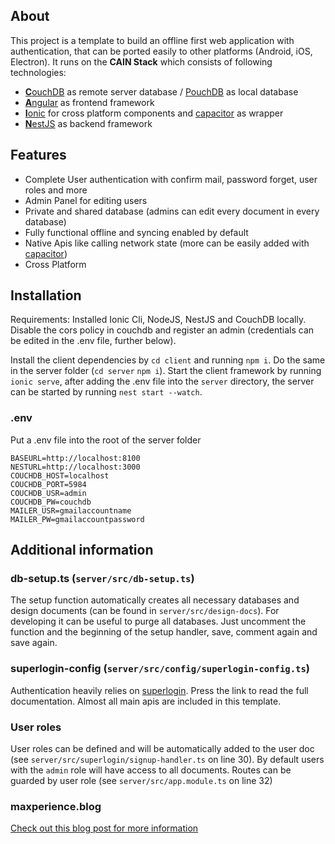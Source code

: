 ## About
This project is a template to build an offline first web application with authentication, that can be ported easily to other platforms (Android, iOS, Electron). It runs on the **CAIN Stack** which consists of following technologies:
- [**C**ouchDB](https://couchdb.apache.org/) as remote server database / [PouchDB](https://pouchdb.com/) as local database
- [**A**ngular](https://angular.io/) as frontend framework
- [**I**onic](https://ionicframework.com/) for cross platform components and [capacitor](https://capacitor.ionicframework.com/) as wrapper
- [**N**estJS](https://nestjs.com/) as backend framework

## Features
- Complete User authentication with confirm mail, password forget, user roles and more
- Admin Panel for editing users
- Private and shared database (admins can edit every document in every database)
- Fully functional offline and syncing enabled by default
- Native Apis like calling network state (more can be easily added with [capacitor](https://capacitor.ionicframework.com/))
- Cross Platform 

## Installation
Requirements: Installed Ionic Cli, NodeJS, NestJS and CouchDB locally. Disable the cors policy in couchdb and register an admin (credentials can be edited in the .env file, further below).

Install the client dependencies by `cd client` and running `npm i`. Do the same in the server folder (`cd server` `npm i`). Start the client framework by running `ionic serve`, after adding the .env file into the `server` directory, the server can be started by running `nest start --watch`. 

### .env
Put a .env file into the root of the server folder
```
BASEURL=http://localhost:8100
NESTURL=http://localhost:3000
COUCHDB_HOST=localhost
COUCHDB_PORT=5984
COUCHDB_USR=admin
COUCHDB_PW=couchdb
MAILER_USR=gmailaccountname
MAILER_PW=gmailaccountpassword
```
## Additional information

### db-setup.ts (`server/src/db-setup.ts`)
The setup function automatically creates all necessary databases and design documents (can be found in `server/src/design-docs`). For developing it can be useful to purge all databases. Just uncomment the function and the beginning of the setup handler, save, comment again and save again.

### superlogin-config (`server/src/config/superlogin-config.ts`)
Authentication heavily relies on [superlogin](https://git.heichling.xyz/max/superlogin). Press the link to read the full documentation. Almost all main apis are included in this template.

### User roles
User roles can be defined and will be automatically added to the user doc (see `server/src/superlogin/signup-handler.ts` on line 30). By default users with the `admin` role will have access to all documents. Routes can be guarded by user role (see `server/src/app.module.ts` on line 32)

### maxperience.blog
[Check out this blog post for more information](https://maxperience.blog/post/webdev-endgame-2020/)